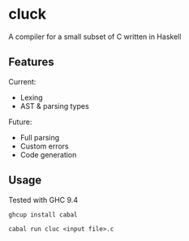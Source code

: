 # cluck

A compiler for a small subset of C written in Haskell

## Features

Current:

- Lexing
- AST & parsing types

Future:

- Full parsing
- Custom errors
- Code generation

## Usage

Tested with GHC 9.4

```
ghcup install cabal
```

```
cabal run cluc <input file>.c
```
